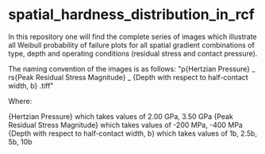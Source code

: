 # spatial_hardness_distribution_in_rcf
In this repository one will find the complete series of images which illustrate all Weibull probability of failure plots for all spatial gradient combinations of type, depth and operating conditions (residual stress and contact pressure).

The naming convention of the images is as follows:
"p{Hertzian Pressure} _ rs{Peak Residual Stress Magnitude} _ {Depth with respect to half-contact width, b} .tiff"

Where:

{Hertzian Pressure} which takes values of 2.00 GPa, 3.50 GPa
{Peak Residual Stress Magnitude} which takes values of -200 MPa, -400 MPa
{Depth with respect to half-contact width, b} which takes values of 1b, 2.5b, 5b, 10b
